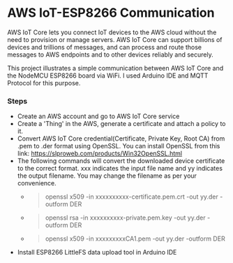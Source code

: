 # AWS IoT-ESP8266 Communication

AWS IoT Core lets you connect IoT devices to the AWS cloud without the need to provision or manage servers. AWS IoT Core can support billions of devices and trillions of messages, and can process and route those messages to AWS endpoints and to other devices reliably and securely.

This project illustrates a simple communication between AWS IoT Core and the NodeMCU ESP8266 board via WiFi. I used Arduino IDE and MQTT Protocol for this purpose.

### Steps ###
* Create an AWS account and go to AWS IoT Core service
* Create a 'Thing' in the AWS, generate a certificate and attach a policy to it.
* Convert AWS IoT Core credential(Certificate, Private Key, Root CA) from .pem to .der format using OpenSSL. You can install OpenSSL from this link: https://slproweb.com/products/Win32OpenSSL.html 
* The following commands will convert the downloaded device certificate to the correct format. xxx indicates the input file name and yy indicates the output filename. You may change the filename as per your convenience.
	* > openssl x509 -in xxxxxxxxxx-certificate.pem.crt -out yy.der -outform DER 
	* > openssl rsa -in xxxxxxxxxx-private.pem.key -out yy.der -outform DER
	* > openssl x509 -in xxxxxxxxxCA1.pem -out yy.der -outform DER
* Install ESP8266 LittleFS data upload tool in Arduino IDE